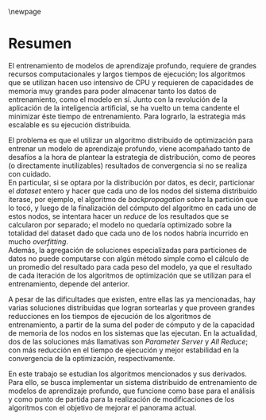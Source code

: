 \newpage
# Resumen
El entrenamiento de modelos de aprendizaje profundo, requiere de grandes recursos computacionales y largos tiempos de ejecución; los algoritmos que se utilizan hacen uso intensivo de CPU y requieren de capacidades de memoria muy grandes para poder almacenar tanto los datos de entrenamiento, como el modelo en sí. Junto con la revolución de la aplicación de la inteligencia artificial, se ha vuelto un tema candente el minimizar éste tiempo de entrenamiento. Para lograrlo, la estrategia más escalable es su ejecución distribuida.  

El problema es que el utilizar un algoritmo distribuido de optimización para entrenar un modelo de aprendizaje profundo, viene acompañado tanto de desafíos a la hora de plantear la estrategia de distribución, como de peores (o directamente inutilizables) resultados de convergencia si no se realiza con cuidado.  
En particular, si se optara por la distribución por datos, es decir, particionar el *dataset* entero y hacer que cada uno de los nodos del sistema distribuido iterase, por ejemplo, el algoritmo de *backpropagation* sobre la partición que lo tocó, y luego de la finalización del cómputo del algoritmo en cada uno de estos nodos, se intentara hacer un *reduce* de los resultados que se calcularon por separado; el modelo no quedaría optimizado sobre la totalidad del dataset dado que cada uno de los nodos habría incurrido en mucho *overfitting*.  
Además, la agregación de soluciones especializadas para particiones de datos no puede computarse con algún método simple como el cálculo de un promedio del resultado para cada peso del modelo, ya que el resultado de cada iteración de los algoritmos de optimización que se utilizan para el entrenamiento, depende del anterior.  

A pesar de las dificultades que existen, entre ellas las ya mencionadas, hay varias soluciones distribuidas que logran sortearlas y que proveen grandes reducciones en los tiempos de ejecución de los algoritmos de entrenamiento, a partir de la suma del poder de cómputo y de la capacidad de memoria de los nodos en los sistemas que las ejecutan. En la actualidad, dos de las soluciones más llamativas son *Parameter Server* y *All Reduce*; con más reducción en el tiempo de ejecución y mejor estabilidad en la convergencia de la optimización, respectivamente.  

En este trabajo se estudian los algoritmos mencionados y sus derivados. Para ello, se busca implementar un sistema distribuido de entrenamiento de modelos de aprendizaje profundo, que funcione como base para el análisis y como punto de partida para la realización de modificaciones de los algoritmos con el objetivo de mejorar el panorama actual.
